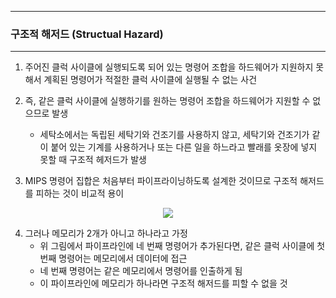 -----
### 구조적 해저드 (Structual Hazard)
-----
1. 주어진 클럭 사이클에 실행되도록 되어 있는 명령어 조합을 하드웨어가 지원하지 못해서 계획된 명령어가 적절한 클럭 사이클에 실행될 수 없는 사건
2. 즉, 같은 클럭 사이클에 실행하기를 원하는 명령어 조합을 하드웨어가 지원할 수 없으므로 발생
   - 세탁소에서는 독립된 세탁기와 건조기를 사용하지 않고, 세탁기와 건조기가 같이 붙어 있는 기계를 사용하거나 또는 다른 일을 하느라고 빨래를 옷장에 넣지 못할 때 구조적 헤저드가 발생

3. MIPS 명령어 집합은 처음부터 파이프라이닝하도록 설계한 것이므로 구조적 해저드를 피하는 것이 비교적 용이
<div align="center">
<img src="https://github.com/user-attachments/assets/8deb45d0-8319-499b-a411-ff1f3e519291">
</div>

4. 그러나 메모리가 2개가 아니고 하나라고 가정
   - 위 그림에서 파이프라인에 네 번째 명령어가 추가된다면, 같은 클럭 사이클에 첫 번째 명령어는 메모리에서 데이터에 접근
   - 네 번째 명령어는 같은 메모리에서 명령어를 인출하게 됨
   - 이 파이프라인에 메모리가 하나라면 구조적 해저드를 피할 수 없을 것
